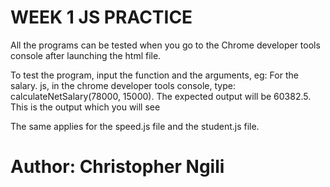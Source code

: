 # WEEK 1 JS PRACTICE
All the programs can be tested when you go to the Chrome developer tools console after launching the html file.

To test the program, input the function and the arguments, 
eg: For the salary. js, in the chrome developer tools console, type: calculateNetSalary(78000, 15000).
The expected output will be 60382.5. This is the output which you will see

The same applies for the speed.js file and the student.js file.

# Author: Christopher Ngili

